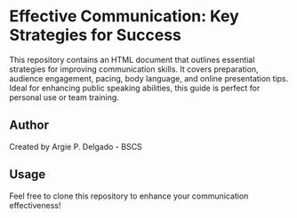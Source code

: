 # Effective Communication: Key Strategies for Success

This repository contains an HTML document that outlines essential strategies for improving communication skills. It covers preparation, audience engagement, pacing, body language, and online presentation tips. Ideal for enhancing public speaking abilities, this guide is perfect for personal use or team training.

## Author

Created by Argie P. Delgado - BSCS

## Usage

Feel free to clone this repository to enhance your communication effectiveness!